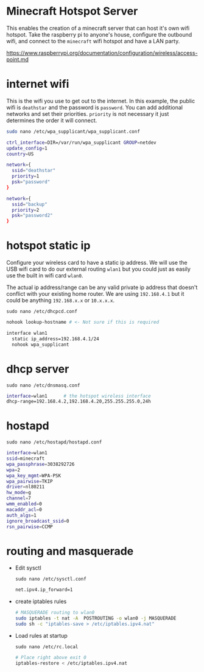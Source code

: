 # Minecraft Hotspot Server

This enables the creation of a minecraft server that can host it's own wifi hotspot. Take the raspberry pi to anyone's house, configure the outbound wifi, and connect to the `minecraft` wifi hotspot and have a LAN party.

https://www.raspberrypi.org/documentation/configuration/wireless/access-point.md

# internet wifi

This is the wifi you use to get out to the internet.  In this example, the public wifi is `deathstar` and the password is `password`.  You can add additional networks and set their priorities. `priority` is not necessary it just determines the order it will connect.

```sh
sudo nano /etc/wpa_supplicant/wpa_supplicant.conf
```

```sh
ctrl_interface=DIR=/var/run/wpa_supplicant GROUP=netdev
update_config=1
country=US

network={
  ssid="deathstar"
  priority=1
  psk="password"
}

network={
  ssid="backup"
  priority=2
  psk="password2"
}
```

# hotspot static ip

Configure your wireless card to have a static ip address. We will use the USB wifi card to do our external routing `wlan1` but you could just as easily use the built in wifi card `wlan0`.

The actual ip address/range can be any valid private ip address that doesn't conflict with your existing home router.  We are using `192.168.4.1` but it could be anything `192.168.x.x` or `10.x.x.x`.


`sudo nano /etc/dhcpcd.conf`


```sh
nohook lookup-hostname # <- Not sure if this is required

interface wlan1
  static ip_address=192.168.4.1/24
  nohook wpa_supplicant
```

# dhcp server

`sudo nano /etc/dnsmasq.conf`

```sh
interface=wlan1      # the hotspot wireless interface
dhcp-range=192.168.4.2,192.168.4.20,255.255.255.0,24h
```

# hostapd

`sudo nano /etc/hostapd/hostapd.conf`


```sh
interface=wlan1
ssid=minecraft
wpa_passphrase=3038292726
wpa=2
wpa_key_mgmt=WPA-PSK
wpa_pairwise=TKIP
driver=nl80211
hw_mode=g
channel=7
wmm_enabled=0
macaddr_acl=0
auth_algs=1
ignore_broadcast_ssid=0
rsn_pairwise=CCMP
```

# routing and masquerade

* Edit sysctl

  `sudo nano /etc/sysctl.conf`


  ```sh
  net.ipv4.ip_forward=1
  ```

* create iptables rules

    ```sh
    # MASQUERADE routing to wlan0
    sudo iptables -t nat -A  POSTROUTING -o wlan0 -j MASQUERADE
    sudo sh -c "iptables-save > /etc/iptables.ipv4.nat"
    ```

* Load rules at startup

  `sudo nano /etc/rc.local`

  ```sh
  # Place right above exit 0
  iptables-restore < /etc/iptables.ipv4.nat
  ```